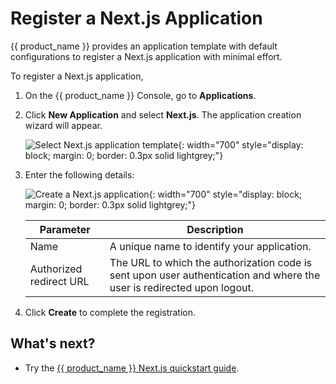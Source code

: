# Register a Next.js Application

{{ product_name }} provides an application template with default configurations to register a Next.js application with minimal effort.

To register a Next.js application,  

1. On the {{ product_name }} Console, go to **Applications**.

2. Click **New Application** and select **Next.js**. The application creation wizard will appear.

    ![Select Next.js application template]({{base_path}}/assets/img/guides/applications/select-nextjs-app-template.png){: width="700" style="display: block; margin: 0; border: 0.3px solid lightgrey;"}

3. Enter the following details:

    ![Create a Next.js application]({{base_path}}/assets/img/guides/applications/create-nextjs-application.png){: width="700" style="display: block; margin: 0; border: 0.3px solid lightgrey;"}

    <table>
    <thead>
        <tr>
        <th>Parameter</th>
        <th>Description</th>
        </tr>
    </thead>
    <tbody>
        <tr>
            <td>Name</td>
            <td>A unique name to identify your application.</td>
        </tr>
        <tr>
            <td>Authorized redirect URL</td>
            <td>The URL to which the authorization code is sent upon user authentication and where the user is redirected upon logout.</td>
        </tr>
    </tbody>
    </table>

4. Click **Create** to complete the registration.

## What's next?

- Try the [{{ product_name }} Next.js quickstart guide]({{base_path}}/quick-starts/nextjs/).
